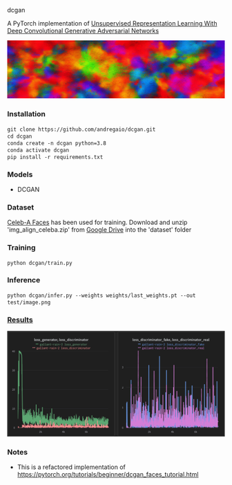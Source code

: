 dcgan

A PyTorch implementation of [Unsupervised Representation Learning With Deep Convolutional Generative Adversarial Networks](https://arxiv.org/pdf/1511.06434.pdf)


<img src="assets/logo.png">

 
### Installation
```
git clone https://github.com/andregaio/dcgan.git
cd dcgan
conda create -n dcgan python=3.8
conda activate dcgan
pip install -r requirements.txt
```


### Models
 - DCGAN

### Dataset
[Celeb-A Faces](http://mmlab.ie.cuhk.edu.hk/projects/CelebA.html) has been used for training. Download and unzip 'img_align_celeba.zip' from [Google Drive](https://drive.google.com/drive/folders/0B7EVK8r0v71pTUZsaXdaSnZBZzg?resourcekey=0-rJlzl934LzC-Xp28GeIBzQ) into the 'dataset' folder

### Training
```
python dcgan/train.py
```

### Inference
```
python dcgan/infer.py --weights weights/last_weights.pt --out test/image.png
```

### [Results](https://wandb.ai/andregaio/vgg)
<div align="center">


<img src="assets/chart.png">


</div>

### Notes
 - This is a refactored implementation of https://pytorch.org/tutorials/beginner/dcgan_faces_tutorial.html